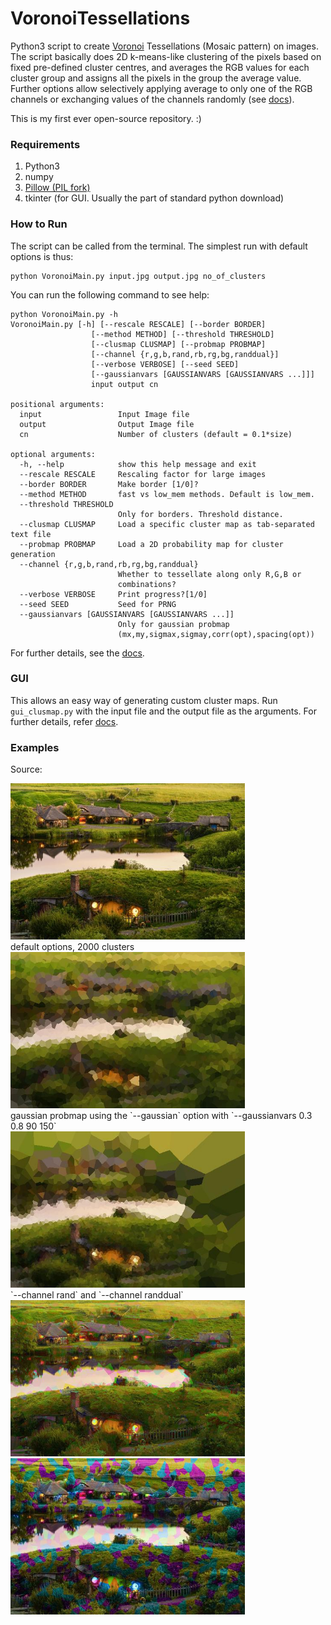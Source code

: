 # VoronoiTessellations
Python3 script to create [Voronoi](https://en.wikipedia.org/wiki/Voronoi_diagram) Tessellations (Mosaic pattern) on images. The script basically does 2D k-means-like clustering of the pixels based on fixed pre-defined cluster centres, and averages the RGB values for each cluster group and assigns all the pixels in the group the average value. Further options allow selectively applying average to only one of the RGB channels or exchanging values of the channels randomly (see [docs](https://github.com/Stochastic13/VoronoiTessellations/blob/master/VorTes%20docs.pdf)).


This is my first ever open-source repository. :)

### Requirements
1. Python3
2. numpy
3. [Pillow (PIL fork)](http://pillow.readthedocs.io/en/5.2.x/)
4. tkinter (for GUI. Usually the part of standard python download)

### How to Run
The script can be called from the terminal. The simplest run with default options is thus:

    python VoronoiMain.py input.jpg output.jpg no_of_clusters

You can run the following command to see help:
    
    python VoronoiMain.py -h
    VoronoiMain.py [-h] [--rescale RESCALE] [--border BORDER]
                      [--method METHOD] [--threshold THRESHOLD]
                      [--clusmap CLUSMAP] [--probmap PROBMAP]
                      [--channel {r,g,b,rand,rb,rg,bg,randdual}]
                      [--verbose VERBOSE] [--seed SEED]
                      [--gaussianvars [GAUSSIANVARS [GAUSSIANVARS ...]]]
                      input output cn

    positional arguments:
      input                 Input Image file
      output                Output Image file
      cn                    Number of clusters (default = 0.1*size)

    optional arguments:
      -h, --help            show this help message and exit
      --rescale RESCALE     Rescaling factor for large images
      --border BORDER       Make border [1/0]?
      --method METHOD       fast vs low_mem methods. Default is low_mem.
      --threshold THRESHOLD
                            Only for borders. Threshold distance.
      --clusmap CLUSMAP     Load a specific cluster map as tab-separated text file
      --probmap PROBMAP     Load a 2D probability map for cluster generation
      --channel {r,g,b,rand,rb,rg,bg,randdual}
                            Whether to tessellate along only R,G,B or
                            combinations?
      --verbose VERBOSE     Print progress?[1/0]
      --seed SEED           Seed for PRNG
      --gaussianvars [GAUSSIANVARS [GAUSSIANVARS ...]]
                            Only for gaussian probmap
                            (mx,my,sigmax,sigmay,corr(opt),spacing(opt))
                            
For further details, see the [docs](https://github.com/Stochastic13/VoronoiTessellations/blob/master/VorTes%20docs.pdf).

### GUI
This allows an easy way of generating custom cluster maps. Run `gui_clusmap.py` with the input file and the output file as the arguments. For further details, refer [docs](https://github.com/Stochastic13/VoronoiTessellations/blob/master/VorTes%20docs.pdf).
### Examples
Source:
<div align=çenter>
  <img src='demo\demo.jpg' height=250px>
  </div>
 default options, 2000 clusters
<div align=çenter>
  <img src='demo\default_options_2000.jpg' height=250px>
  </div>
 gaussian probmap using the `--gaussian` option with `--gaussianvars 0.3 0.8 90 150`
<div align=çenter>
  <img src='demo\gaussian_3000.jpg' height=250px>
  </div>
 `--channel rand` and `--channel randdual`
<div align=çenter>
  <img src='demo\channel_1000.jpg' height=250px>
  <img src='demo\channel2_1000.jpg' height=250px>
  </div>
  
  
